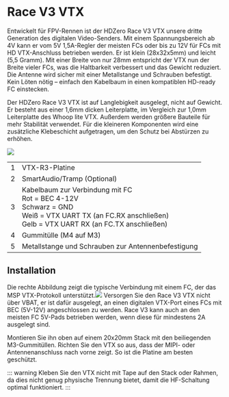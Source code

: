 # Race V3 VTX

Entwickelt für FPV-Rennen ist der HDZero Race V3 VTX unsere dritte Generation des digitalen Video-Senders. Mit einem Spannungsbereich ab 4V kann er vom 5V 1,5A-Regler der meisten FCs oder bis zu 12V für FCs mit HD VTX-Anschluss betrieben werden. Er ist klein (28x32x5mm) und leicht (5,5 Gramm). Mit einer Breite von nur 28mm entspricht der VTX nun der Breite vieler FCs, was die Haltbarkeit verbessert und das Gewicht reduziert. Die Antenne wird sicher mit einer Metallstange und Schrauben befestigt. Kein Löten nötig – einfach den Kabelbaum in einen kompatiblen HD-ready FC einstecken.

Der HDZero Race V3 VTX ist auf Langlebigkeit ausgelegt, nicht auf Gewicht. Er besteht aus einer 1,6mm dicken Leiterplatte, im Vergleich zur 1,0mm Leiterplatte des Whoop lite VTX. Außerdem werden größere Bauteile für mehr Stabilität verwendet. Für die kleineren Komponenten wird eine zusätzliche Klebeschicht aufgetragen, um den Schutz bei Abstürzen zu erhöhen.

<div style="display: flex;gap: 10px;">
<img src="/media/image14.png" id="image13">
</div>

<table id="table5">
<tr>
<td>1</td>
<td>VTX-R3-Platine</td>
</tr>
<tr>
<td>2</td>
<td>SmartAudio/Tramp (Optional)</td>
</tr>
<tr>
<td>3</td>
<td>Kabelbaum zur Verbindung mit FC<br>Rot = BEC 4-12V<br>Schwarz = GND<br>Weiß = VTX UART TX (an FC.RX anschließen) <br>Gelb = VTX UART RX (an FC.TX anschließen)</td>
</tr>
<tr>
<td>4</td>
<td>Gummitülle (M4 auf M3)</td>
</tr>
<tr>
<td>5</td>
<td>Metallstange und Schrauben zur Antennenbefestigung</td>
</tr>
</table>

## Installation

Die rechte Abbildung zeigt die typische Verbindung mit einem FC, der das MSP VTX-Protokoll unterstützt.<img src="/media/image15.png" id="image12"> Versorgen Sie den Race V3 VTX nicht über VBAT, er ist dafür ausgelegt, an einen digitalen VTX-Port eines FCs mit BEC (5V-12V) angeschlossen zu werden. Race V3 kann auch an den meisten FC 5V-Pads betrieben werden, wenn diese für mindestens 2A ausgelegt sind.

Montieren Sie ihn oben auf einem 20x20mm Stack mit den beiliegenden M3-Gummitüllen. Richten Sie den VTX so aus, dass der MIPI- oder Antennenanschluss nach vorne zeigt. So ist die Platine am besten geschützt.

::: warning
Kleben Sie den VTX nicht mit Tape auf den Stack oder Rahmen, da dies nicht genug physische Trennung bietet, damit die HF-Schaltung optimal funktioniert.
:::